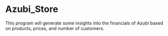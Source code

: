 # Azubi_Store

This program will generate some insights into the financials of Azubi based on products, prices, and number of customers.
